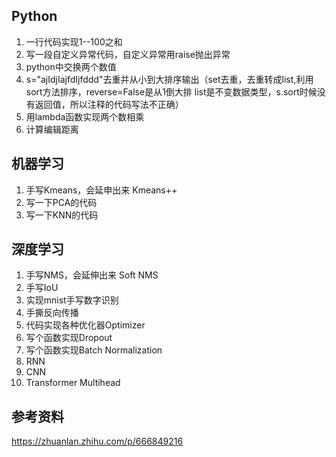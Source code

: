 ## Python
1. 一行代码实现1--100之和
2. 写一段自定义异常代码，自定义异常用raise抛出异常
3. python中交换两个数值
4. s="ajIdjIajfdIjfddd"去重并从小到大排序输出（set去重，去重转成list,利用sort方法排序，reverse=False是从1倒大排 list是不变数据类型，s.sort时候没有返回值，所以注释的代码写法不正确）
5. 用lambda函数实现两个数相乘
6. 计算编辑距离
## 机器学习
1. 手写Kmeans，会延申出来 Kmeans++
2. 写一下PCA的代码
3. 写一下KNN的代码
## 深度学习
1. 手写NMS，会延伸出来 Soft NMS
2. 手写IoU
3. 实现mnist手写数字识别
4. 手撕反向传播
5. 代码实现各种优化器Optimizer
6. 写个函数实现Dropout
7. 写个函数实现Batch Normalization
8. RNN
9. CNN
10. Transformer Multihead
## 参考资料
https://zhuanlan.zhihu.com/p/666849216